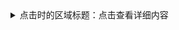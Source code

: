<details>
  <summary>点击时的区域标题：点击查看详细内容</summary>
  <p> - 测试 测试测试</p>
  <pre><code>title，value，callBack可以缺省</code></pre>
</details>
